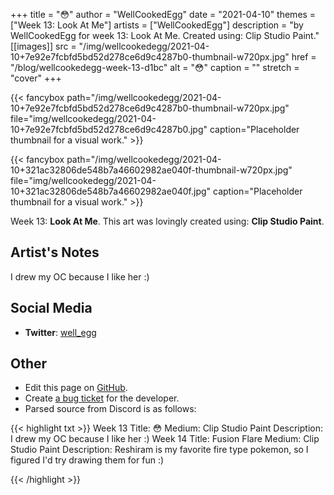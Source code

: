 +++
title =       "😳"
author =      "WellCookedEgg"
date =        "2021-04-10"
themes =      ["Week 13: Look At Me"]
artists =     ["WellCookedEgg"]
description = "by WellCookedEgg for week 13: Look At Me. Created using: Clip Studio Paint."
[[images]]
      src = "/img/wellcookedegg/2021-04-10+7e92e7fcbfd5bd52d278ce6d9c4287b0-thumbnail-w720px.jpg"
      href = "/blog/wellcookedegg-week-13-d1bc"
      alt = "😳"
      caption = ""
      stretch = "cover"
+++


{{< fancybox path="/img/wellcookedegg/2021-04-10+7e92e7fcbfd5bd52d278ce6d9c4287b0-thumbnail-w720px.jpg" file="img/wellcookedegg/2021-04-10+7e92e7fcbfd5bd52d278ce6d9c4287b0.jpg" caption="Placeholder thumbnail for a visual work." >}}

{{< fancybox path="/img/wellcookedegg/2021-04-10+321ac32806de548b7a46602982ae040f-thumbnail-w720px.jpg" file="img/wellcookedegg/2021-04-10+321ac32806de548b7a46602982ae040f.jpg" caption="Placeholder thumbnail for a visual work." >}}


Week 13: **Look At Me**. This art was lovingly created using: **Clip Studio Paint**.

## Artist's Notes

I drew my OC because I like her :)

## Social Media

- **Twitter**: <a href='https://twitter.com/well_egg' target='_blank'>well_egg</a>

## Other

- Edit this page on [GitHub](https://github.com/teaminkling/web-refresh/edit/main/content/blog/wellcookedegg-week-13-d1bc.md).
- Create [a bug ticket](https://github.com/teaminkling/web-refresh/issues/new?assignees=&labels=bug&template=problem-report.md&title=) for the developer.
- Parsed source from Discord is as follows:

{{< highlight txt >}}
Week 13
Title: 😳 
Medium: Clip Studio Paint
Description: I drew my OC because I like her :)
Week 14
Title: Fusion Flare
Medium: Clip Studio Paint
Description: Reshiram is my favorite fire type pokemon, so I figured I'd try drawing them for fun :)

{{< /highlight >}}